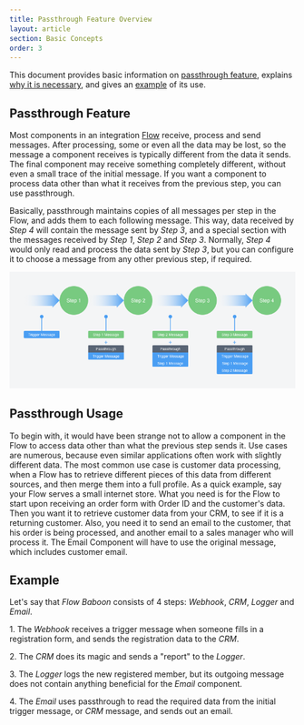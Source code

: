 ```yaml
---
title: Passthrough Feature Overview
layout: article
section: Basic Concepts
order: 3
---
```


This document provides basic information on [passthrough feature](#passthrough-feature), explains [why it is necessary](#), and gives an [example](#example) of its use.

## Passthrough Feature

Most components in an integration [Flow](integration-flow) receive, process and send messages. After processing, some or even all the data may be lost, so the message a component receives is typically different from the data it sends. The final component may receive something completely different, without even a small trace of the initial message. If you want a component to process data other than what it receives from the previous step, you can use passthrough.

Basically, passthrough maintains copies of all messages per step in the Flow, and adds them to each following message. This way, data received by *Step 4* will contain the message sent by *Step 3*, and a special section with the messages received by *Step 1*, *Step 2* and *Step 3*. Normally, *Step 4* would only read and process the data sent by *Step 3*, but you can configure it to choose a message from any other previous step, if required.  

![](/assets/img/getting-started/passthrough/Pic_1.png)

## Passthrough Usage

To begin with, it would have been strange not to allow a component in the Flow to access data other than what the previous step sends it. Use cases are numerous, because even similar applications often work with slightly different data. The most common use case is customer data processing, when a Flow has to retrieve different pieces of this data from different sources, and then merge them into a full profile. As a quick example, say your Flow serves a small internet store. What you need is for the Flow to start upon receiving an order form with Order ID and the customer's data. Then you want it to retrieve customer data from your CRM, to see if it is a returning customer. Also, you need it to send an email to the customer, that his order is being processed, and another email to a sales manager who will process it. The Email Component will have to use the original message, which includes customer email.  





## Example

Let's say that *Flow Baboon* consists of 4 steps: *Webhook*, *CRM*, *Logger* and *Email*.

1\. The *Webhook* receives a trigger message when someone fills in a registration form, and sends the registration data to the *CRM*.

2\. The *CRM* does its magic and sends a "report" to the *Logger*.   

3\. The *Logger* logs the new registered member, but its outgoing message does not contain anything beneficial for the *Email* component.

4\. The *Email* uses passthrough to read the required data from the initial trigger message, or *CRM* message, and sends out an email.
